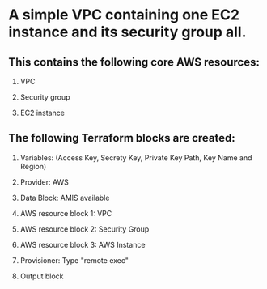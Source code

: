 # A simple VPC containing one EC2 instance and its security group all.

## This contains the following core AWS resources:

1. VPC

2. Security group

3. EC2 instance

## The following Terraform blocks are created:

1. Variables: (Access Key, Secrety Key, Private Key Path, Key Name and Region)

2. Provider: AWS

3. Data Block: AMIS available

4. AWS resource block 1: VPC

5. AWS resource block 2: Security Group

6. AWS resource block 3: AWS Instance

7. Provisioner: Type "remote exec"

8. Output block
